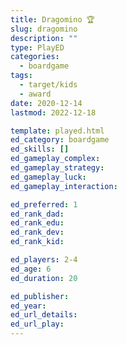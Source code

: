 ```yaml
---
title: Dragomino 🏆
slug: dragomino
description: ""
type: PlayED
categories:
  - boardgame
tags:
  - target/kids
  - award
date: 2020-12-14
lastmod: 2022-12-18

template: played.html
ed_category: boardgame
ed_skills: []
ed_gameplay_complex: 
ed_gameplay_strategy: 
ed_gameplay_luck: 
ed_gameplay_interaction: 

ed_preferred: 1
ed_rank_dad: 
ed_rank_edu: 
ed_rank_dev: 
ed_rank_kid: 

ed_players: 2-4
ed_age: 6
ed_duration: 20

ed_publisher: 
ed_year: 
ed_url_details: 
ed_url_play: 
---
```

